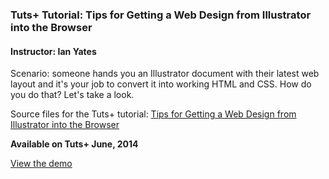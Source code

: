 ### Tuts+ Tutorial: Tips for Getting a Web Design from Illustrator into the Browser
#### Instructor: Ian Yates

Scenario: someone hands you an Illustrator document with their latest web layout and it's your job to convert it into working HTML and CSS. How do you do that? Let's take a look.

Source files for the Tuts+ tutorial: [Tips for Getting a Web Design from Illustrator into the Browser](https://design.tutsplus.com/tutorials/tips-for-getting-a-web-design-from-illustrator-into-the-browser--cms-21468)

**Available on Tuts+ June, 2014**

[View the demo](link)
